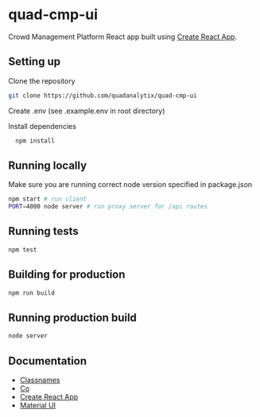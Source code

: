 # quad-cmp-ui

Crowd Management Platform React app built using [Create React App](https://github.com/facebookincubator/create-react-app).

## Setting up

Clone the repository

```sh
git clone https://github.com/quadanalytix/quad-cmp-ui
```

Create .env (see .example.env in root directory)

Install dependencies

```sh
  npm install
```

## Running locally

Make sure you are running correct node version specified in package.json

```sh
npm start # run client
PORT=4000 node server # run proxy server for /api routes
```

## Running tests

```sh
npm test
```

## Building for production

```sh
npm run build
```

## Running production build

```sh
node server
```

## Documentation

- [Classnames](https://github.com/JedWatson/classnames)
- [Co](https://github.com/tj/co)
- [Create React App](https://github.com/facebookincubator/create-react-app)
- [Material UI](http://www.material-ui.com/)
